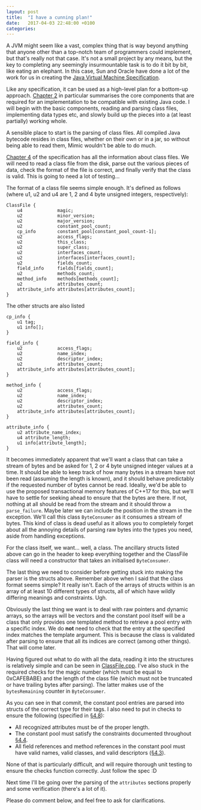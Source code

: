 ```yaml
---
layout: post
title:  "I have a cunning plan!"
date:   2017-04-03 22:48:00 +0100
categories:
---
```

A JVM might seem like a vast, complex thing that is way beyond anything that anyone other than a top-notch team of programmers could implement, but that's really not that case. It's not a small project by any means, but the key to completing any seemingly insurmountable task is to do it bit by bit, like eating an elephant. In this case, Sun and Oracle have done a lot of the work for us in creating the [Java Virtual Machine Specification](https://docs.oracle.com/javase/specs/jvms/se8/html/index.html).

Like any specification, it can be used as a high-level plan for a bottom-up approach. [Chapter 2](https://docs.oracle.com/javase/specs/jvms/se8/html/jvms-2.html) in particular summarises the core components that are required for an implementation to be compatible with existing Java code. I will begin with the basic components, reading and parsing class files, implementing data types etc, and slowly build up the pieces into a (at least partially) working whole.

A sensible place to start is the parsing of class files. All compiled Java bytecode resides in class files, whether on their own or in a jar, so without being able to read them, Mimic wouldn't be able to do much.

[Chapter 4](https://docs.oracle.com/javase/specs/jvms/se8/html/jvms-4.html) of the specification has all the information about class files. We will need to read a class file from the disk, parse out the various pieces of data, check the format of the file is correct, and finally verify that the class is valid. This is going to need a lot of testing...

The format of a class file seems simple enough. It's defined as follows (where u1, u2 and u4 are 1, 2 and 4 byte unsigned integers, respectively):
```
ClassFile {
    u4             magic;
    u2             minor_version;
    u2             major_version;
    u2             constant_pool_count;
    cp_info        constant_pool[constant_pool_count-1];
    u2             access_flags;
    u2             this_class;
    u2             super_class;
    u2             interfaces_count;
    u2             interfaces[interfaces_count];
    u2             fields_count;
    field_info     fields[fields_count];
    u2             methods_count;
    method_info    methods[methods_count];
    u2             attributes_count;
    attribute_info attributes[attributes_count];
}
```

The other structs are also listed

```
cp_info {
    u1 tag;
    u1 info[];
}

field_info {
    u2             access_flags;
    u2             name_index;
    u2             descriptor_index;
    u2             attributes_count;
    attribute_info attributes[attributes_count];
}

method_info {
    u2             access_flags;
    u2             name_index;
    u2             descriptor_index;
    u2             attributes_count;
    attribute_info attributes[attributes_count];
}

attribute_info {
    u2 attribute_name_index;
    u4 attribute_length;
    u1 info[attribute_length];
}
```

It becomes immediately apparent that we'll want a class that can take a stream of bytes and be asked for 1, 2 or 4 byte unsigned integer values at a time. It should be able to keep track of how many bytes in a stream have not been read (assuming the length is known), and it should behave predictably if the requested number of bytes cannot be read. Ideally, we'd be able to use the proposed transactional memory features of C++17 for this, but we'll have to settle for seeking ahead to ensure that the bytes are there. If not, nothing at all should be read from the stream and it should throw a `parse_failure`. Maybe later we can include the position in the stream in the exception. We'll call this class `ByteConsumer` as it consumes a stream of bytes. This kind of class is dead useful as it allows you to completely forget about all the annoying details of parsing raw bytes into the types you need, aside from handling exceptions.

For the class itself, we want... well, a class. The ancillary structs listed above can go in the header to keep everything together and the ClassFile class will need a constructor that takes an initialised `ByteConsumer`.

The last thing we need to consider before getting stuck into making the parser is the structs above. Remember above when I said that the class format seems simple? It really isn't. Each of the arrays of structs within is an array of at least 10 different types of structs, all of which have wildly differing meanings and constraints. Ugh.

Obviously the last thing we want is to deal with raw pointers and dynamic arrays, so the arrays will be vectors and the constant pool itself will be a class that only provides one templated method to retrieve a pool entry with a specific index. We do **not** need to check that the entry at the specified index matches the template argument. This is because the class is validated after parsing to ensure that all its indices are correct (among other things). That will come later.

Having figured out what to do with all the data, reading it into the structures is relatively simple and can be seen in [ClassFile.cpp](https://github.com/Jooles/mimic/commit/4843bd73e09f257f6198e5cedf0e32c71910ba26#diff-9b2654415469daec7e44ef829985451b). I've also stuck in the required checks for the magic number (which must be equal to 0xCAFEBABE) and the length of the class file (which must not be truncated or have trailing bytes after parsing). The latter makes use of the `bytesRemaining` counter in `ByteConsumer`.

As you can see in that commit, the constant pool entries are parsed into structs of the correct type for their tags. I also need to put in checks to ensure the following (specified in [§4.8](https://docs.oracle.com/javase/specs/jvms/se8/html/jvms-4.html#jvms-4.8)):  

* All recognized attributes must be of the proper length.
* The constant pool must satisfy the constraints documented throughout [§4.4](https://docs.oracle.com/javase/specs/jvms/se8/html/jvms-4.html#jvms-4.4).
* All field references and method references in the constant pool must have valid names, valid classes, and valid descriptors ([§4.3](https://docs.oracle.com/javase/specs/jvms/se8/html/jvms-4.html#jvms-4.3)).

None of that is particularly difficult, and will require thorough unit testing to ensure the checks function correctly. Just follow the spec :D

Next time I'll be going over the parsing of the `attributes` sections properly and some verification (there's a lot of it).

Please do comment below, and feel free to ask for clarifications.
